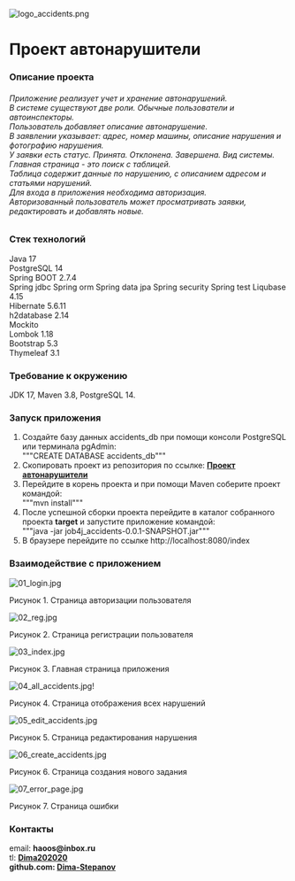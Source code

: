 ![logo_accidents.png](src%2Fmain%2Fresources%2Fstatic%2Fimages%2Flogo%2Flogo_accidents.png)

# Проект автонарушители

<h3>Описание проекта</h3>
<h6>
Приложение реализует учет и хранение автонарушений. <br>
В системе существуют две роли. Обычные пользователи и автоинспекторы. <br>
Пользователь добавляет описание автонарушение. <br>
В заявлении указывает: адрес, номер машины, описание нарушения и фотографию нарушения. <br>
У заявки есть статус. Принята. Отклонена. Завершена. Вид системы. <br>
Главная страница - это поиск с таблицей. <br>
Таблица содержит данные по нарушению, с описанием адресом и статьями нарушений. <br> 
Для входа в приложения необходима авторизация. <br>
Авторизованный пользователь может просматривать заявки, редактировать и добавлять новые. <br>
</h6>

<h3>Стек технологий </h3>
Java 17 <br>
PostgreSQL 14 <br>
Spring BOOT 2.7.4 <br>
Spring jdbc
Spring orm
Spring data jpa
Spring security
Spring test
Liqubase 4.15 <br>
Hibernate 5.6.11 <br>
h2database 2.14 <br>
Mockito <br>
Lombok 1.18 <br>
Bootstrap 5.3 <br>
Thymeleaf 3.1 <br>

<h3>Требование к окружению</h3>
JDK 17, Maven 3.8, PostgreSQL 14. <br>

<h3>Запуск приложения</h3>

1. Создайте базу данных accidents_db при помощи консоли PostgreSQL или терминала pgAdmin:<br>
   """CREATE DATABASE accidents_db"""
2. Скопировать проект из репозитория по ссылке:
   <a href=https:git@github.com:Dima-Stepanov/jpb4j_accidents.git><b>Проект автонарушители</b></a>
3. Перейдите в корень проекта и при помощи Maven соберите проект командой:<br>
   """mvn install"""
4. После успешной сборки проекта перейдите в каталог собранного проекта <b>target</b> и запустите приложение
   командой:<br>
   """java -jar job4j_accidents-0.0.1-SNAPSHOT.jar"""
5. В браузере перейдите по ссылке http://localhost:8080/index

<h3>Взаимодействие с приложением</h3>

![01_login.jpg](img%2F01_login.jpg) <br>

Рисунок 1. Страница авторизации пользователя <br>

![02_reg.jpg](img%2F02_reg.jpg) <br>

Рисунок 2. Страница регистрации пользователя <br>

![03_index.jpg](img%2F03_index.jpg) <br>

Рисунок 3. Главная страница приложения <br>

![04_all_accidents.jpg](img%2F04_all_accidents.jpg)! <br>

Рисунок 4. Страница отображения всех нарушений <br>

![05_edit_accidents.jpg](img%2F05_edit_accidents.jpg) <br>

Рисунок 5. Страница редактирования нарушения <br>

![06_create_accidents.jpg](img%2F06_create_accidents.jpg) <br>

Рисунок 6. Страница создания нового задания <br>

![07_error_page.jpg](img%2F07_error_page.jpg) <br>

Рисунок 7. Страница ошибки <br>


<h3>Контакты</h3>
email: <b>haoos@inbox.ru</b> <br>
tl: <a href=https://t.me/Dima202020><b>Dima202020<b></a> <br>
github.com: <a href=https://github.com/Dima-Stepanov><b>Dima-Stepanov<b></a>